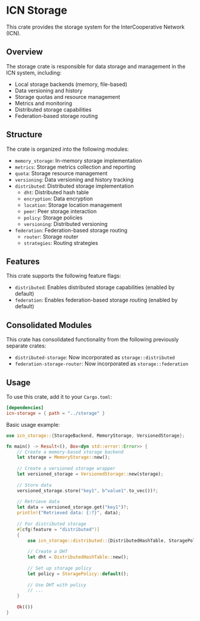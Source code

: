# ICN Storage

This crate provides the storage system for the InterCooperative Network (ICN).

## Overview

The storage crate is responsible for data storage and management in the ICN system, including:

- Local storage backends (memory, file-based)
- Data versioning and history
- Storage quotas and resource management
- Metrics and monitoring
- Distributed storage capabilities
- Federation-based storage routing

## Structure

The crate is organized into the following modules:

- `memory_storage`: In-memory storage implementation
- `metrics`: Storage metrics collection and reporting
- `quota`: Storage resource management
- `versioning`: Data versioning and history tracking
- `distributed`: Distributed storage implementation
  - `dht`: Distributed hash table
  - `encryption`: Data encryption
  - `location`: Storage location management
  - `peer`: Peer storage interaction
  - `policy`: Storage policies
  - `versioning`: Distributed versioning
- `federation`: Federation-based storage routing
  - `router`: Storage router
  - `strategies`: Routing strategies

## Features

This crate supports the following feature flags:

- `distributed`: Enables distributed storage capabilities (enabled by default)
- `federation`: Enables federation-based storage routing (enabled by default)

## Consolidated Modules

This crate has consolidated functionality from the following previously separate crates:

- `distributed-storage`: Now incorporated as `storage::distributed`
- `federation-storage-router`: Now incorporated as `storage::federation`

## Usage

To use this crate, add it to your `Cargo.toml`:

```toml
[dependencies]
icn-storage = { path = "../storage" }
```

Basic usage example:

```rust
use icn_storage::{StorageBackend, MemoryStorage, VersionedStorage};

fn main() -> Result<(), Box<dyn std::error::Error>> {
    // Create a memory-based storage backend
    let storage = MemoryStorage::new();
    
    // Create a versioned storage wrapper
    let versioned_storage = VersionedStorage::new(storage);
    
    // Store data
    versioned_storage.store("key1", b"value1".to_vec())?;
    
    // Retrieve data
    let data = versioned_storage.get("key1")?;
    println!("Retrieved data: {:?}", data);
    
    // For distributed storage
    #[cfg(feature = "distributed")]
    {
        use icn_storage::distributed::{DistributedHashTable, StoragePolicy};
        
        // Create a DHT
        let dht = DistributedHashTable::new();
        
        // Set up storage policy
        let policy = StoragePolicy::default();
        
        // Use DHT with policy
        // ...
    }
    
    Ok(())
} 